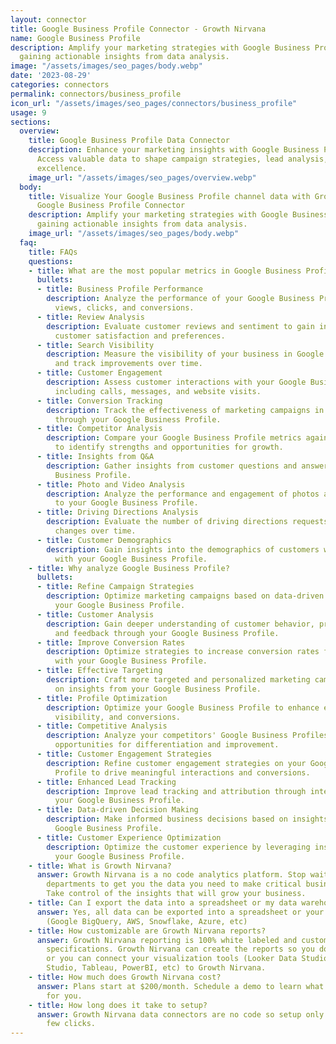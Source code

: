 ```yaml
---
layout: connector
title: Google Business Profile Connector - Growth Nirvana
name: Google Business Profile
description: Amplify your marketing strategies with Google Business Profile integration,
  gaining actionable insights from data analysis.
image: "/assets/images/seo_pages/body.webp"
date: '2023-08-29'
categories: connectors
permalink: connectors/business_profile
icon_url: "/assets/images/seo_pages/connectors/business_profile"
usage: 9
sections:
  overview:
    title: Google Business Profile Data Connector
    description: Enhance your marketing insights with Google Business Profile integration.
      Access valuable data to shape campaign strategies, lead analysis, and operational
      excellence.
    image_url: "/assets/images/seo_pages/overview.webp"
  body:
    title: Visualize Your Google Business Profile channel data with Growth Nirvana's
      Google Business Profile Connector
    description: Amplify your marketing strategies with Google Business Profile integration,
      gaining actionable insights from data analysis.
    image_url: "/assets/images/seo_pages/body.webp"
  faq:
    title: FAQs
    questions:
    - title: What are the most popular metrics in Google Business Profile to analyze?
      bullets:
      - title: Business Profile Performance
        description: Analyze the performance of your Google Business Profile, including
          views, clicks, and conversions.
      - title: Review Analysis
        description: Evaluate customer reviews and sentiment to gain insights into
          customer satisfaction and preferences.
      - title: Search Visibility
        description: Measure the visibility of your business in Google search results
          and track improvements over time.
      - title: Customer Engagement
        description: Assess customer interactions with your Google Business Profile,
          including calls, messages, and website visits.
      - title: Conversion Tracking
        description: Track the effectiveness of marketing campaigns in driving conversions
          through your Google Business Profile.
      - title: Competitor Analysis
        description: Compare your Google Business Profile metrics against your competitors
          to identify strengths and opportunities for growth.
      - title: Insights from Q&A
        description: Gather insights from customer questions and answers on your Google
          Business Profile.
      - title: Photo and Video Analysis
        description: Analyze the performance and engagement of photos and videos uploaded
          to your Google Business Profile.
      - title: Driving Directions Analysis
        description: Evaluate the number of driving directions requests and track
          changes over time.
      - title: Customer Demographics
        description: Gain insights into the demographics of customers who interact
          with your Google Business Profile.
    - title: Why analyze Google Business Profile?
      bullets:
      - title: Refine Campaign Strategies
        description: Optimize marketing campaigns based on data-driven insights from
          your Google Business Profile.
      - title: Customer Analysis
        description: Gain deeper understanding of customer behavior, preferences,
          and feedback through your Google Business Profile.
      - title: Improve Conversion Rates
        description: Optimize strategies to increase conversion rates from interactions
          with your Google Business Profile.
      - title: Effective Targeting
        description: Craft more targeted and personalized marketing campaigns based
          on insights from your Google Business Profile.
      - title: Profile Optimization
        description: Optimize your Google Business Profile to enhance engagement,
          visibility, and conversions.
      - title: Competitive Analysis
        description: Analyze your competitors' Google Business Profiles to identify
          opportunities for differentiation and improvement.
      - title: Customer Engagement Strategies
        description: Refine customer engagement strategies on your Google Business
          Profile to drive meaningful interactions and conversions.
      - title: Enhanced Lead Tracking
        description: Improve lead tracking and attribution through integration with
          your Google Business Profile.
      - title: Data-driven Decision Making
        description: Make informed business decisions based on insights from your
          Google Business Profile.
      - title: Customer Experience Optimization
        description: Optimize the customer experience by leveraging insights from
          your Google Business Profile.
    - title: What is Growth Nirvana?
      answer: Growth Nirvana is a no code analytics platform. Stop waiting for other
        departments to get you the data you need to make critical business decisions.
        Take control of the insights that will grow your business.
    - title: Can I export the data into a spreadsheet or my data warehouse?
      answer: Yes, all data can be exported into a spreadsheet or your data warehouse
        (Google BigQuery, AWS, Snowflake, Azure, etc)
    - title: How customizable are Growth Nirvana reports?
      answer: Growth Nirvana reporting is 100% white labeled and customized to your
        specifications. Growth Nirvana can create the reports so you don’t have to
        or you can connect your visualization tools (Looker Data Studio/Google Data
        Studio, Tableau, PowerBI, etc) to Growth Nirvana.
    - title: How much does Growth Nirvana cost?
      answer: Plans start at $200/month. Schedule a demo to learn what plan is best
        for you.
    - title: How long does it take to setup?
      answer: Growth Nirvana data connectors are no code so setup only requires a
        few clicks.
---
```

